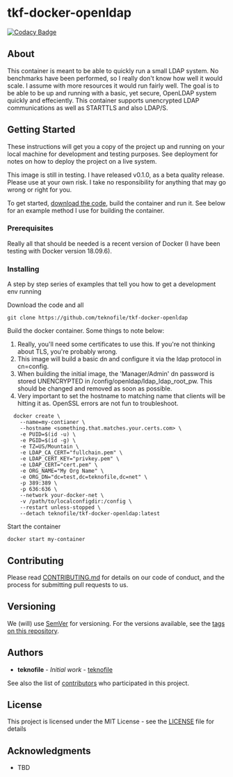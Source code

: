 # tkf-docker-openldap

[![Codacy Badge](https://api.codacy.com/project/badge/Grade/c6a16b51e70148aca06be059594a4888)](https://www.codacy.com/app/teknofile/tkf-docker-openldap?utm_source=github.com&amp;utm_medium=referral&amp;utm_content=teknofile/tkf-docker-openldap&amp;utm_campaign=Badge_Grade)

## About

This container is meant to be able to quickly run a small LDAP system. No benchmarks have been performed, so I really don't know how well it would scale. I assume with more resources it would run fairly well. The goal is to be able to be up and running with a basic, yet secure, OpenLDAP system quickly and effeciently. This container supports unencrypted LDAP communications as well as STARTTLS and also LDAP/S.

## Getting Started

These instructions will get you a copy of the project up and running on your local machine for development and testing purposes. See deployment for notes on how to deploy the project on a live system.

This image is still in testing. I have released v0.1.0, as a beta quality release. Please use at your own risk. I take no responsibility for anything that may go wrong or right for you.

To get started, [download the code](https://github.com/teknofile/tkf-docker-openldap/releases/tag/v0.1.0), build the container and run it. See below for an example method I use for building the container.

### Prerequisites

Really all that should be needed is a recent version of Docker (I have been testing with Docker version 18.09.6).

### Installing

A step by step series of examples that tell you how to get a development env running

Download the code and all

```
git clone https://github.com/teknofile/tkf-docker-openldap
```

Build the docker container. Some things to note below: 
1. Really, you'll need some certificates to use this. If you're not thinking about TLS, you're probably wrong.
2. This image will build a basic dn and configure it via the ldap protocol in cn=config. 
3. When building the initial image, the 'Manager/Admin' dn password is stored UNENCRYPTED in /config/openldap/ldap_ldap_root_pw. This should be changed and removed as soon as possible.
4. Very important to set the hostname to matching name that clients will be hitting it as. OpenSSL errors are not fun to troubleshoot.

```
  docker create \
    --name=my-contianer \
    --hostname <something.that.matches.your.certs.com> \
    -e PUID=$(id -u) \
    -e PGID=$(id -g) \
    -e TZ=US/Mountain \
    -e LDAP_CA_CERT="fullchain.pem" \
    -e LDAP_CERT_KEY="privkey.pem" \
    -e LDAP_CERT="cert.pem" \
    -e ORG_NAME="My Org Name" \
    -e ORG_DN="dc=test,dc=teknofile,dc=net" \
    -p 389:389 \
    -p 636:636 \
    --network your-docker-net \
    -v /path/to/localconfigdir:/config \
    --restart unless-stopped \
    --detach teknofile/tkf-docker-openldap:latest
```

Start the container

```
docker start my-container
```

## Contributing

Please read [CONTRIBUTING.md](https://gist.github.com/PurpleBooth/b24679402957c63ec426) for details on our code of conduct, and the process for submitting pull requests to us.

## Versioning

We (will) use [SemVer](http://semver.org/) for versioning. For the versions available, see the [tags on this repository](https://github.com/your/project/tags).

## Authors

* **teknofile** - *Initial work* - [teknofile](https://teknofile.org/)

See also the list of [contributors](https://github.com/teknofile/tkf-docker-openldap/contributors) who participated in this project.

## License

This project is licensed under the MIT License - see the [LICENSE](https://github.com/teknofile/tkf-docker-openldap/blob/master/LICENSE) file for details

## Acknowledgments

* TBD
